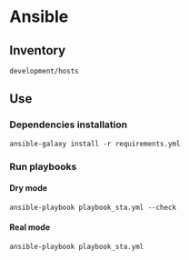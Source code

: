 # Ansible

## Inventory

`development/hosts`

## Use

### Dependencies installation

```
ansible-galaxy install -r requirements.yml
```

### Run playbooks
#### Dry mode

```
ansible-playbook playbook_sta.yml --check
```

#### Real mode

```
ansible-playbook playbook_sta.yml
```

